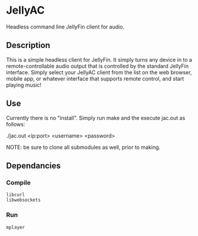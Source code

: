 # JellyAC
Headless command line JellyFin client for audio.

## Description
This is a simple headless client for JellyFin. It simply turns any device in to a remote-controllable audio output that is controlled by the standard JellyFin interface.
Simply select your JellyAC client from the list on the web browser, mobile app, or whatever interface that supports remote control, and start playing music!

## Use
Currently there is no "install". Simply run make and the execute jac.out as follows:

./jac.out &lt;ip:port&gt; &lt;username&gt; &lt;password&gt;

NOTE: be sure to clone all submodules as well, prior to making.
## Dependancies
### Compile
    libcurl
    libwebsockets
### Run
    mplayer